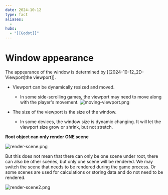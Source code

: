 ```yaml
---
date: 2024-10-12
type: fact
aliases:
  -
hubs:
  - "[[Godot]]"
---
```


# Window appearance

The appearance of the window is determined by [[2024-10-12_2D-Viewport|the viewport]].

- Viewport can be dynamically resized and moved.
  - In some side-scrolling games, the viewport may need to move along with the player's movement.
    ![moving-viewport.png](../assets/imgs/moving-viewport.png)

- The size of the viewport is the size of the window.
  - In some devices, the window size is dynamic changing. It will let the viewport size grow or shrink, but not stretch.


**Root object can only render ONE scene**

![render-scene.png](../assets/imgs/render-scene.png)

But this does not mean that there can only be one scene under root, there can also be other scenes, but only one scene will be rendered. We may switch the scene that needs to be rendered during the game process. Or some scenes are used for calculations or storing data and do not need to be rendered.

![render-scene2.png](../assets/imgs/render-scene2.png)

